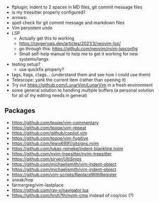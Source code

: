 - ftplugin; indent to 2 spaces in MD files, git commit message files
- is my treesitter properly configured?
- arrows: <nop>
- spell check for git commit message and markdown files
- Vim persistent undo
- LSP
	- Actually get this to working
	- https://raygervais.dev/articles/2021/3/neovim-lsp/
	- go through this: https://github.com/neovim/nvim-lspconfig
	- Small self-help manual to help me to get it working for new systems/langs
- testing setup?
	- use quickfix properly?
- tags, ltags, ctags... (understand them and see how I could use them)
- Telescope: yank the current item (rather than opening it)
- Try out https://github.com/LunarVim/LunarVim in a fresh environment
- some general solution to handling multiple buffers (a personal solution for
  all of my editing needs in general)

## Packages
- https://github.com/tpope/vim-commentary
- https://github.com/tpope/vim-repeat
- https://github.com/github/copilot.vim
- https://github.com/tpope/vim-fugitive
- https://github.com/lewis6991/gitsigns.nvim
- https://github.com/lukas-reineke/indent-blankline.nvim
- https://github.com/nvim-treesitter/nvim-treesitter
- https://github.com/sirver/UltiSnips
- https://github.com/michaeljsmith/vim-indent-object
- https://github.com/michaeljsmith/vim-indent-object
- https://github.com/vim-scripts/ReplaceWithRegister
- sneak/hop
- farmergreg/vim-lastplace
- https://github.com/ray-x/navigator.lua
- https://github.com/hrsh7th/nvim-cmp instead of coq/coc (?)
